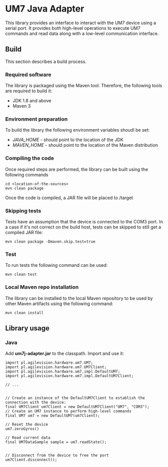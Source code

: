 # UM7 Java Adapter

This library provides an interface to interact with the UM7 device using a serial port.
It provides both high-level operations to execute UM7 commands and read data along with a 
low-level communication interface.



## Build
This section describes a build process.

### Required software
The library is packaged using the Maven tool. Therefore, the following tools are required to 
build it:

* JDK 1.8 and above
* Maven 3

### Environment preparation

To build the library the following environment variables shoudl be set:

* *JAVA_HOME* - should point to the location of the JDK
* *MAVEN_HOME* - should point to the location of the Maven distribution

### Compiling the code
Once required steps are performed, the library can be built using 
the following commands

```
cd <location-of-the-sources>
mvn clean package
```

Once the code is compiled, a JAR file will be placed to <location-of-the-sources>/target

### Skipping tests

Tests have an assumption that the device is connected to the COM3 port.
In a case if it's not correct on the build host, tests can be skipped
to still get a compiled JAR file:

```
mvn clean package -Dmaven.skip.test=true
```

### Test

To run tests the following command can be used:
```
mvn clean test
```

### Local Maven repo installation


The library can be installed to the local Maven repository to be used by other Maven artifacts using the following command:
```
mvn clean install
```

 
## Library usage

### Java
Add **um7j-adapter.jar** to the classpath. Import and use it:

```
import pl.agilevision.hardware.um7.UM7;
import pl.agilevision.hardware.um7.UM7Client;
import pl.agilevision.hardware.um7.impl.DefaultUM7;
import pl.agilevision.hardware.um7.impl.DefaultUM7Client;

// ...


// Create an instance of the DefaultUM7Client to establish the connection with the device:
final UM7Client um7Client = new DefaultUM7Client("UM7", "COM3");
// Create an UM7 instance to perform high-level commands
final UM7 um7 = new DefaultUM7(um7Client);

// Reset the device
um7.zeroGyros()

// Read current data
final UM7DataSample sample = um7.readState();


// Disconnect from the device to free the port
um7Client.disconnect();

```